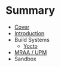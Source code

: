 # Summary

* [Cover](README.md)
* [Introduction](documentation/Introduction.md)
* Build Systems
   * [Yocto](documentation/Yocto.md)
* [MRAA / UPM](documentation/MraaUpm.md)
* Sandbox

